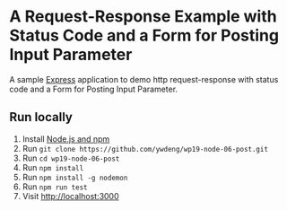 # A Request-Response Example with Status Code and a Form for Posting Input Parameter

A sample [Express](http://expressjs.com/) application to demo http request-response with status code and a Form for Posting Input Parameter.

## Run locally

1. Install [Node.js and npm](https://nodejs.org/)
1. Run `git clone https://github.com/ywdeng/wp19-node-06-post.git`
1. Run `cd wp19-node-06-post`
1. Run `npm install`
1. Run `npm install -g nodemon`
1. Run `npm run test`
1. Visit [http://localhost:3000](http://localhost:3000)
